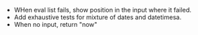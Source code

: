 - WHen eval list fails, show position in the input where it failed.
- Add exhaustive tests for mixture of dates and datetimesa.
- When no input, return "now"
